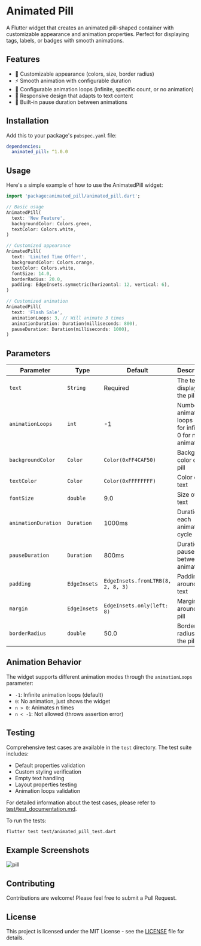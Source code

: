 # Animated Pill

A Flutter widget that creates an animated pill-shaped container with customizable appearance and animation properties. Perfect for displaying tags, labels, or badges with smooth animations.

## Features

- 🎨 Customizable appearance (colors, size, border radius)
- ⚡ Smooth animation with configurable duration
- 🔄 Configurable animation loops (infinite, specific count, or no animation)
- 📱 Responsive design that adapts to text content
- 🎯 Built-in pause duration between animations

## Installation

Add this to your package's `pubspec.yaml` file:

```yaml
dependencies:
  animated_pill: ^1.0.0
```

## Usage

Here's a simple example of how to use the AnimatedPill widget:

```dart
import 'package:animated_pill/animated_pill.dart';

// Basic usage
AnimatedPill(
  text: 'New Feature',
  backgroundColor: Colors.green,
  textColor: Colors.white,
)

// Customized appearance
AnimatedPill(
  text: 'Limited Time Offer!',
  backgroundColor: Colors.orange,
  textColor: Colors.white,
  fontSize: 14.0,
  borderRadius: 20.0,
  padding: EdgeInsets.symmetric(horizontal: 12, vertical: 6),
)

// Customized animation
AnimatedPill(
  text: 'Flash Sale',
  animationLoops: 3, // Will animate 3 times
  animationDuration: Duration(milliseconds: 800),
  pauseDuration: Duration(milliseconds: 1000),
)
```

## Parameters

| Parameter | Type | Default | Description |
|-----------|------|---------|-------------|
| `text` | `String` | Required | The text to display in the pill |
| `animationLoops` | `int` | -1 | Number of animation loops (-1 for infinite, 0 for no animation) |
| `backgroundColor` | `Color` | `Color(0xFF4CAF50)` | Background color of the pill |
| `textColor` | `Color` | `Color(0xFFFFFFFF)` | Color of the text |
| `fontSize` | `double` | 9.0 | Size of the text |
| `animationDuration` | `Duration` | 1000ms | Duration of each animation cycle |
| `pauseDuration` | `Duration` | 800ms | Duration to pause between animations |
| `padding` | `EdgeInsets` | `EdgeInsets.fromLTRB(8, 2, 8, 3)` | Padding around the text |
| `margin` | `EdgeInsets` | `EdgeInsets.only(left: 8)` | Margin around the pill |
| `borderRadius` | `double` | 50.0 | Border radius of the pill |

## Animation Behavior

The widget supports different animation modes through the `animationLoops` parameter:

- `-1`: Infinite animation loops (default)
- `0`: No animation, just shows the widget
- `n > 0`: Animates n times
- `n < -1`: Not allowed (throws assertion error)

## Testing

Comprehensive test cases are available in the `test` directory. The test suite includes:

- Default properties validation
- Custom styling verification
- Empty text handling
- Layout properties testing
- Animation loops validation

For detailed information about the test cases, please refer to [test/test_documentation.md](test/test_documentation.md).

To run the tests:
```bash
flutter test test/animated_pill_test.dart
```

## Example Screenshots

![pill](https://github.com/user-attachments/assets/437bd15d-ed96-4d8b-bf0b-b9a30a7a62c0)

## Contributing

Contributions are welcome! Please feel free to submit a Pull Request.

## License

This project is licensed under the MIT License - see the [LICENSE](LICENSE) file for details.

